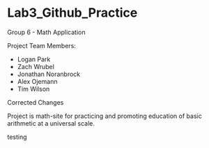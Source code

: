 # Lab3_Github_Practice
Group 6 - Math Application

Project Team Members:
- Logan Park
- Zach Wrubel
- Jonathan Noranbrock
- Alex Ojemann
- Tim Wilson 

Corrected Changes

Project is math-site for practicing and promoting education of basic arithmetic at a universal scale.

testing
